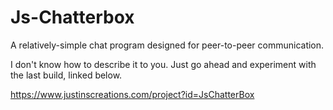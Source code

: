 # Js-Chatterbox
A relatively-simple chat program designed for peer-to-peer communication.

I don't know how to describe it to you. Just go ahead and experiment with the last build, linked below.

https://www.justinscreations.com/project?id=JsChatterBox
